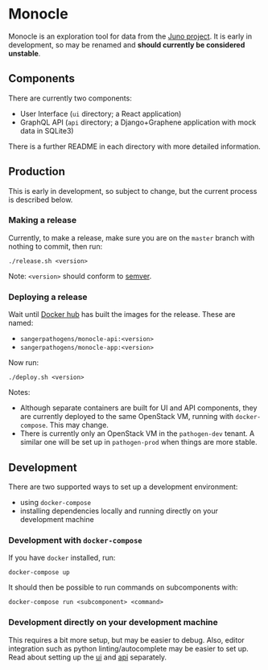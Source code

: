 # Monocle
Monocle is an exploration tool for data from the [Juno project](https://www.gbsgen.net/). It is early in development, so may be renamed and **should currently be considered unstable**.

## Components
There are currently two components:
- User Interface (`ui` directory; a React application)
- GraphQL API (`api` directory; a Django+Graphene application with mock data in SQLite3)

There is a further README in each directory with more detailed information.

## Production
This is early in development, so subject to change, but the current process is described below.

### Making a release
Currently, to make a release, make sure you are on the `master` branch with nothing to commit, then run:
```
./release.sh <version>
```
Note: `<version>` should conform to [semver](https://semver.org/).

### Deploying a release
Wait until [Docker hub](https://hub.docker.com/orgs/sangerpathogens) has built the images for the release. These are named:
- `sangerpathogens/monocle-api:<version>`
- `sangerpathogens/monocle-app:<version>`

Now run:
```
./deploy.sh <version>
```

Notes:
- Although separate containers are built for UI and API components, they are currently deployed to the same OpenStack VM, running with `docker-compose`. This may change.
- There is currently only an OpenStack VM in the `pathogen-dev` tenant. A similar one will be set up in `pathogen-prod` when things are more stable.

## Development
There are two supported ways to set up a development environment:
- using `docker-compose`
- installing dependencies locally and running directly on your development machine

### Development with `docker-compose`
If you have `docker` installed, run:
```
docker-compose up
```

It should then be possible to run commands on subcomponents with:
```
docker-compose run <subcomponent> <command>
```

### Development directly on your development machine
This requires a bit more setup, but may be easier to debug. Also, editor integration such as python linting/autocomplete may be easier to set up. Read about setting up the [ui](ui/README.md) and [api](api/README.md) separately.
